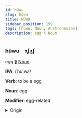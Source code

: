 ```yaml
---
id: hûwu
slug: hûwu
title: HÛWU
sidebar_position: 159
tags: [hûwu, Noun, Austronesian]
description: egg § Noun
---
```


### hûwu&emsp;<span kind="abugida">ɂʄʒʃ</span>

*egg* **§** [Noun](../../tags/Noun)

**IPA**: /ˈhu.wʌ/

**Verb**: to be a egg

**Noun**: egg

**Modifier**: egg-related

<details>
    <summary>Origin</summary>
    Hawaiian hua [ˈhuwə]<br/>
    <em>Austronesian Language Family</em>
</details>